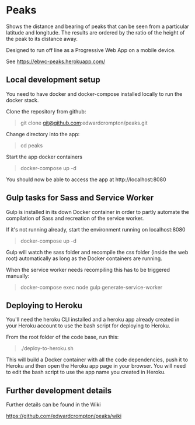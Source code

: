 Peaks
=====

Shows the distance and bearing of peaks that can be seen from a particular
latitude and longitude. The results are ordered by the ratio of the height of
the peak to its distance away.

Designed to run off line as a Progressive Web App on a mobile device.

See https://ebwc-peaks.herokuapp.com/

Local development setup
-----------------------

You need to have docker and docker-compose installed locally to run the docker
stack.

Clone the repository from github:

> git clone git@github.com:edwardcrompton/peaks.git

Change directory into the app:

> cd peaks

Start the app docker containers

> docker-compose up -d

You should now be able to access the app at http://localhost:8080

Gulp tasks for Sass and Service Worker
--------------------------------------

Gulp is installed in its down Docker container in order to partly automate the
compilation of Sass and recreation of the service worker.

If it's not running already, start the environment running on localhost:8080
> docker-compose up -d

Gulp will watch the sass folder and recompile the css folder (inside the web
root) automatically as long as the Docker containers are running.

When the service worker needs recompiling this has to be triggered manually:
> docker-compose exec node gulp generate-service-worker

Deploying to Heroku
-------------------

You'll need the heroku CLI installed and a heroku app already created in your
Heroku account to use the bash script for deploying to Heroku.

From the root folder of the code base, run this:

> ./deploy-to-heroku.sh

This will build a Docker container with all the code dependencies, push it to
Heroku and then open the Heroku app page in your browser. You will need to edit
the bash script to use the app name you created in Heroku.

Further development details
---------------------------

Further details can be found in the Wiki

https://github.com/edwardcrompton/peaks/wiki

